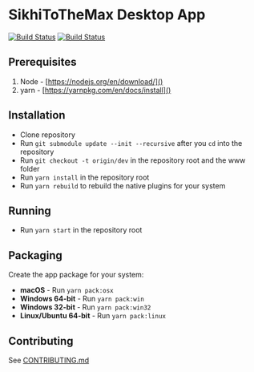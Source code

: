 SikhiToTheMax Desktop App
=========================

[![Build Status](https://api.travis-ci.org/KhalisFoundation/sttm-desktop.svg?branch=release)](https://travis-ci.org/KhalisFoundation/sttm-desktop) [![Build Status](https://ci.appveyor.com/api/projects/status/github/khalisfoundation/sttm-desktop?branch=release&svg=true)](https://ci.appveyor.com/project/navdeepsinghkhalsa/sttm-desktop)

## Prerequisites
 1. Node - [https://nodejs.org/en/download/]()
 2. yarn - [https://yarnpkg.com/en/docs/install]()
 
## Installation
 * Clone repository
 * Run `git submodule update --init --recursive` after you `cd` into the repository
 * Run `git checkout -t origin/dev` in the repository root and the www folder
 * Run `yarn install` in the repository root
 * Run `yarn rebuild` to rebuild the native plugins for your system

## Running
 * Run `yarn start` in the repository root

## Packaging

Create the app package for your system:

 * **macOS** - Run `yarn pack:osx`
 * **Windows 64-bit** - Run `yarn pack:win`
 * **Windows 32-bit** - Run `yarn pack:win32`
 * **Linux/Ubuntu 64-bit** - Run `yarn pack:linux`

## Contributing
See [CONTRIBUTING.md](CONTRIBUTING.md)
